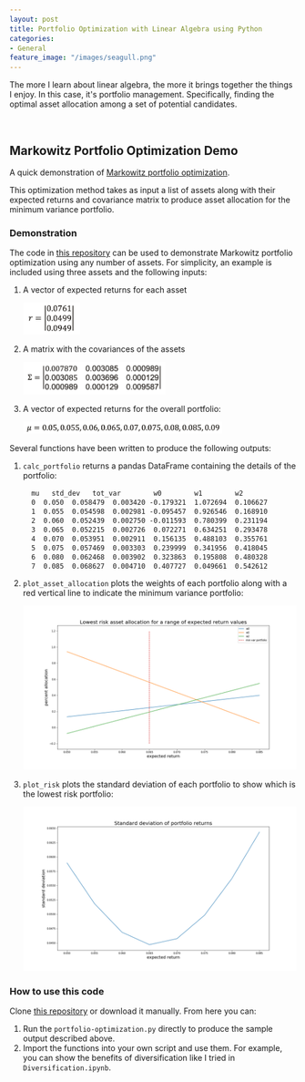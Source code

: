 ```yaml
---
layout: post
title: Portfolio Optimization with Linear Algebra using Python
categories:
- General
feature_image: "/images/seagull.png"
---
```


The more I learn about linear algebra, the more it brings together the things I enjoy. In this case, it's portfolio management. Specifically, finding the optimal asset allocation among a set of potential candidates.

<br>

## Markowitz Portfolio Optimization Demo

A quick demonstration of [Markowitz portfolio optimization](https://en.wikipedia.org/wiki/Markowitz_model).

This optimization method takes as input a list of assets along with their expected returns and covariance matrix to produce asset allocation for the minimum variance portfolio.

### Demonstration

The code in [this repository](https://github.com/dhrunlauwers/markowitz-portfolio-optimization) can be used to demonstrate Markowitz portfolio optimization using any number of assets. For simplicity, an example is included using three assets and the following inputs:

1. A vector of expected returns for each asset

   <img src='https://github.com/dhrunlauwers/markowitz-portfolio-optimization/blob/main/visuals/expected_returns.png?raw=true' width=100>
2. A matrix with the covariances of the assets

   <img src='https://github.com/dhrunlauwers/markowitz-portfolio-optimization/blob/main/visuals/cov_matrix.png?raw=true' width=250>
3. A vector of expected returns for the overall portfolio:

   <img src='https://github.com/dhrunlauwers/markowitz-portfolio-optimization/blob/main/visuals/mu.png?raw=true' width=350>

Several functions have been written to produce the following outputs:

1. `calc_portfolio` returns a pandas DataFrame containing the details of the portfolio:

         mu   std_dev   tot_var        w0        w1        w2
         0  0.050  0.058479  0.003420 -0.179321  1.072694  0.106627
         1  0.055  0.054598  0.002981 -0.095457  0.926546  0.168910
         2  0.060  0.052439  0.002750 -0.011593  0.780399  0.231194
         3  0.065  0.052215  0.002726  0.072271  0.634251  0.293478
         4  0.070  0.053951  0.002911  0.156135  0.488103  0.355761
         5  0.075  0.057469  0.003303  0.239999  0.341956  0.418045
         6  0.080  0.062468  0.003902  0.323863  0.195808  0.480328
         7  0.085  0.068627  0.004710  0.407727  0.049661  0.542612

2. `plot_asset_allocation` plots the weights of each portfolio along with a red vertical line to indicate the minimum variance portfolio:

   <img src='https://github.com/dhrunlauwers/markowitz-portfolio-optimization/blob/main/visuals/PortfolioAllocation.png?raw=true' width=900>
3. `plot_risk` plots the standard deviation of each portfolio to show which is the lowest risk portfolio:

   <img src='https://github.com/dhrunlauwers/markowitz-portfolio-optimization/blob/main/visuals/PortfolioStandardDeviation.png?raw=true' width=900>
### How to use this code

Clone [this repository](https://github.com/dhrunlauwers/markowitz-portfolio-optimization) or download it manually. From here you can:
1. Run the `portfolio-optimization.py` directly to produce the sample output described above.
2. Import the functions into your own script and use them. For example, you can show the benefits of diversification like I tried in ``Diversification.ipynb``.

